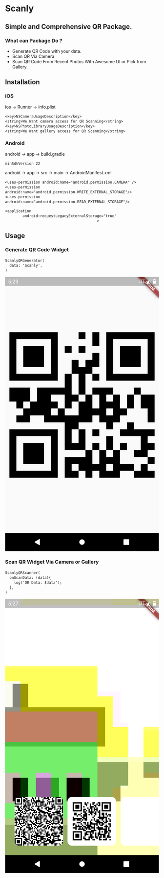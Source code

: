 # Scanly
## Simple and Comprehensive QR Package.
### What can Package Do ?

- Generate QR Code with your data.
- Scan QR Via Camera.
- Scan QR Code From Recent Photos With Awesome UI or Pick from Gallery.

## Installation
### iOS
ios -> Runner -> info.plist
```
<key>NSCameraUsageDescription</key>
<string>We Want camera access for QR Scanning</string>
<key>NSPhotoLibraryUsageDescription</key>
<string>We Want gallery access for QR Scanning</string>
```

### Android 
android -> app -> build.gradle
```
minSdkVersion 22
```
android -> app -> src -> main -> AndroidManifest.xml
```
<uses-permission android:name="android.permission.CAMERA" />
<uses-permission android:name="android.permission.WRITE_EXTERNAL_STORAGE"/>
<uses-permission android:name="android.permission.READ_EXTERNAL_STORAGE"/>
```
```
<application
        android:requestLegacyExternalStorage="true"
                                          >
```

## Usage

### Generate QR Code Widget
```
ScanlyQRGenerator(
  data: 'Scanly',
)
```

![](images/Screenshot_1652542175.png)

### Scan QR Widget Via Camera or Gallery
```
ScanlyQRScanner(
  onScanData: (data){
    log('QR Data: $data'); 
  },
)
```
![](images/Screenshot_1652542036.png)